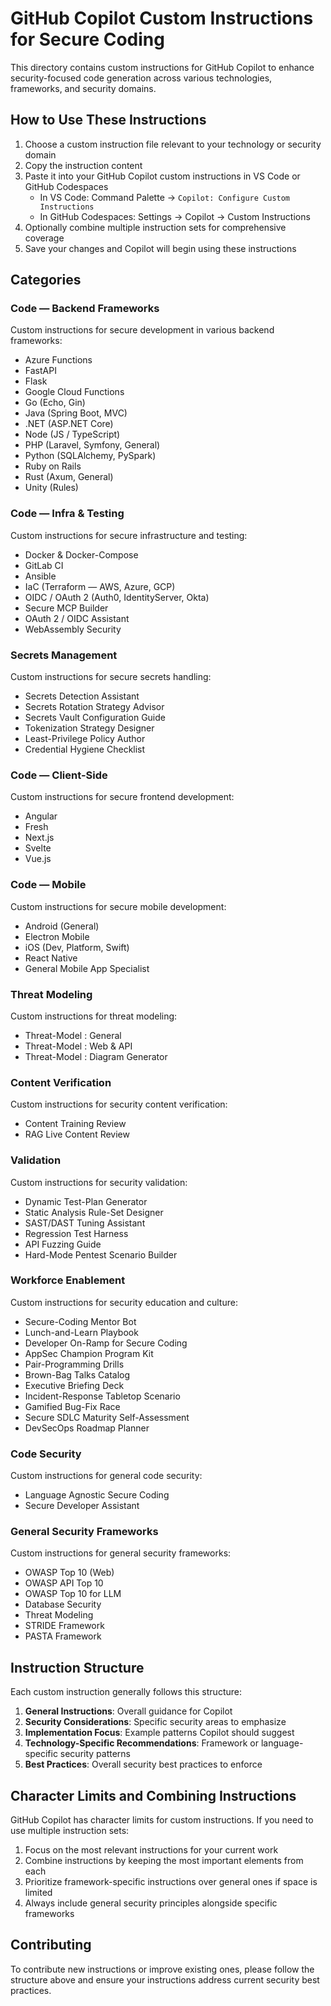# GitHub Copilot Custom Instructions for Secure Coding

This directory contains custom instructions for GitHub Copilot to enhance security-focused code generation across various technologies, frameworks, and security domains.

## How to Use These Instructions

1. Choose a custom instruction file relevant to your technology or security domain
2. Copy the instruction content
3. Paste it into your GitHub Copilot custom instructions in VS Code or GitHub Codespaces
   - In VS Code: Command Palette → `Copilot: Configure Custom Instructions`
   - In GitHub Codespaces: Settings → Copilot → Custom Instructions
4. Optionally combine multiple instruction sets for comprehensive coverage
5. Save your changes and Copilot will begin using these instructions

## Categories

### Code — Backend Frameworks
Custom instructions for secure development in various backend frameworks:
- Azure Functions
- FastAPI
- Flask
- Google Cloud Functions
- Go (Echo, Gin)
- Java (Spring Boot, MVC)
- .NET (ASP.NET Core)
- Node (JS / TypeScript)
- PHP (Laravel, Symfony, General)
- Python (SQLAlchemy, PySpark)
- Ruby on Rails
- Rust (Axum, General)
- Unity (Rules)

### Code — Infra & Testing
Custom instructions for secure infrastructure and testing:
- Docker & Docker-Compose
- GitLab CI
- Ansible
- IaC (Terraform — AWS, Azure, GCP)
- OIDC / OAuth 2 (Auth0, IdentityServer, Okta)
- Secure MCP Builder
- OAuth 2 / OIDC Assistant
- WebAssembly Security

### Secrets Management
Custom instructions for secure secrets handling:
- Secrets Detection Assistant
- Secrets Rotation Strategy Advisor
- Secrets Vault Configuration Guide
- Tokenization Strategy Designer
- Least-Privilege Policy Author
- Credential Hygiene Checklist

### Code — Client-Side
Custom instructions for secure frontend development:
- Angular
- Fresh
- Next.js
- Svelte
- Vue.js

### Code — Mobile
Custom instructions for secure mobile development:
- Android (General)
- Electron Mobile
- iOS (Dev, Platform, Swift)
- React Native
- General Mobile App Specialist

### Threat Modeling
Custom instructions for threat modeling:
- Threat-Model : General
- Threat-Model : Web & API
- Threat-Model : Diagram Generator

### Content Verification
Custom instructions for security content verification:
- Content Training Review
- RAG Live Content Review

### Validation
Custom instructions for security validation:
- Dynamic Test-Plan Generator
- Static Analysis Rule-Set Designer
- SAST/DAST Tuning Assistant
- Regression Test Harness
- API Fuzzing Guide
- Hard-Mode Pentest Scenario Builder

### Workforce Enablement
Custom instructions for security education and culture:
- Secure-Coding Mentor Bot
- Lunch-and-Learn Playbook
- Developer On-Ramp for Secure Coding
- AppSec Champion Program Kit
- Pair-Programming Drills
- Brown-Bag Talks Catalog
- Executive Briefing Deck
- Incident-Response Tabletop Scenario
- Gamified Bug-Fix Race
- Secure SDLC Maturity Self-Assessment
- DevSecOps Roadmap Planner

### Code Security
Custom instructions for general code security:
- Language Agnostic Secure Coding
- Secure Developer Assistant

### General Security Frameworks
Custom instructions for general security frameworks:
- OWASP Top 10 (Web)
- OWASP API Top 10
- OWASP Top 10 for LLM
- Database Security
- Threat Modeling
- STRIDE Framework
- PASTA Framework

## Instruction Structure

Each custom instruction generally follows this structure:

1. **General Instructions**: Overall guidance for Copilot
2. **Security Considerations**: Specific security areas to emphasize
3. **Implementation Focus**: Example patterns Copilot should suggest
4. **Technology-Specific Recommendations**: Framework or language-specific security patterns
5. **Best Practices**: Overall security best practices to enforce

## Character Limits and Combining Instructions

GitHub Copilot has character limits for custom instructions. If you need to use multiple instruction sets:

1. Focus on the most relevant instructions for your current work
2. Combine instructions by keeping the most important elements from each
3. Prioritize framework-specific instructions over general ones if space is limited
4. Always include general security principles alongside specific frameworks

## Contributing

To contribute new instructions or improve existing ones, please follow the structure above and ensure your instructions address current security best practices.
